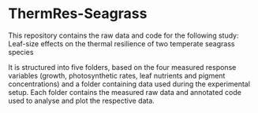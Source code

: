 # ThermRes-Seagrass
This repository contains the raw data and code for the following study: Leaf-size effects on the thermal resilience of two temperate seagrass species

It is structured into five folders, based on the four measured response variables (growth, photosynthetic rates, leaf nutrients and pigment concentrations) and a folder containing data used during the experimental setup. Each folder contains the measured raw data and annotated code used to analyse and plot the respective data.
